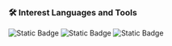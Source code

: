 ### 🛠 Interest Languages and Tools

<img alt="Static Badge" src="https://img.shields.io/badge/Unity--black?style=flat-square&logo=Unity">
<img alt="Static Badge" src="https://img.shields.io/badge/-C%23-000000?logo=Csharp&style=flat">
<img alt="Static Badge" src="https://img.shields.io/badge/Unreal%20Engine--black?style=flat-square&logo=Unreal%20Engine">
